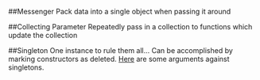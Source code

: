 ##Messenger
Pack data into a single object when passing it around

##Collecting Parameter
Repeatedly pass in a collection to functions which update the collection

##Singleton
One instance to rule them all...
Can be accomplished by marking constructors as deleted.
[Here](http://jalf.dk/blog/2010/03/singletons-solving-problems-you-didnt-know-you-never-had-since-1995/) are some arguments against singletons.
